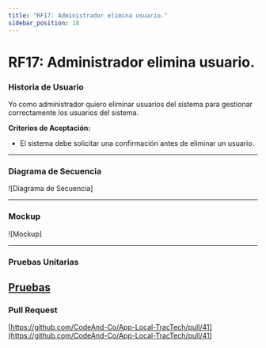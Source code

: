 ```yaml
---
title: "RF17: Administrador elimina usuario."  
sidebar_position: 18
---
```


# RF17: Administrador elimina usuario.

### Historia de Usuario

Yo como administrador quiero eliminar usuarios del sistema para gestionar correctamente los usuarios del sistema.

  **Criterios de Aceptación:**
  - El sistema debe solicitar una confirmación antes de eliminar un usuario.

---

### Diagrama de Secuencia

![Diagrama de Secuencia] 



---

### Mockup

![Mockup]


---

### Pruebas Unitarias 



[Pruebas](https://docs.google.com/spreadsheets/d/1W-JW32dTsfI22-Yl5LydMhiu-oXHH_xo3hWvK6FHeLw/edit?gid=532593191#gid=532593191)
---

### Pull Request
[https://github.com/CodeAnd-Co/App-Local-TracTech/pull/41](https://github.com/CodeAnd-Co/App-Local-TracTech/pull/41)
